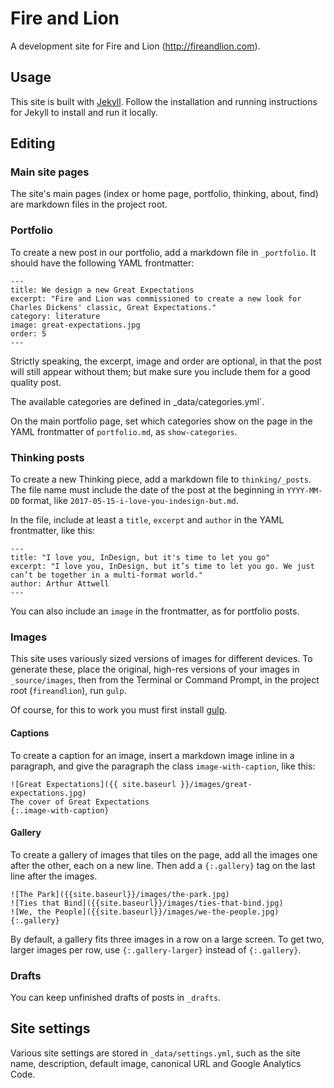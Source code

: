 # Fire and Lion

A development site for Fire and Lion (http://fireandlion.com).

## Usage

This site is built with [Jekyll](http://jekyllrb.com). Follow the installation and running instructions for Jekyll to install and run it locally.

## Editing

### Main site pages

The site's main pages (index or home page, portfolio, thinking, about, find) are markdown files in the project root.

### Portfolio

To create a new post in our portfolio, add a markdown file in `_portfolio`. It should have the following YAML frontmatter:

```
---
title: We design a new Great Expectations
excerpt: "Fire and Lion was commissioned to create a new look for Charles Dickens' classic, Great Expectations."
category: literature
image: great-expectations.jpg
order: 5
---
```

Strictly speaking, the excerpt, image and order are optional, in that the post will still appear without them; but make sure you include them for a good quality post.

The available categories are defined in _data/categories.yml`.

On the main portfolio page, set which categories show on the page in the YAML frontmatter of `portfolio.md`, as `show-categories`.

### Thinking posts

To create a new Thinking piece, add a markdown file to `thinking/_posts`. The file name must include the date of the post at the beginning in `YYYY-MM-DD` format, like `2017-05-15-i-love-you-indesign-but.md`.

In the file, include at least a `title`, `excerpt` and `author` in the YAML frontmatter, like this:

```
---
title: "I love you, InDesign, but it's time to let you go"
excerpt: "I love you, InDesign, but it’s time to let you go. We just can’t be together in a multi-format world."
author: Arthur Attwell
---
```

You can also include an `image` in the frontmatter, as for portfolio posts.

### Images

This site uses variously sized versions of images for different devices. To generate these, place the original, high-res versions of your images in `_source/images`, then from the Terminal or Command Prompt, in the project root (`fireandlion`), run `gulp`.

Of course, for this to work you must first install [gulp](https://gulpjs.com/).

#### Captions

To create a caption for an image, insert a markdown image inline in a paragraph, and give the paragraph the class `image-with-caption`, like this:

```
![Great Expectations]({{ site.baseurl }}/images/great-expectations.jpg)
The cover of Great Expectations
{:.image-with-caption}
```

#### Gallery

To create a gallery of images that tiles on the page, add all the images one after the other, each on a new line. Then add a `{:.gallery}` tag on the last line after the images.

```
![The Park]({{site.baseurl}}/images/the-park.jpg)
![Ties that Bind]({{site.baseurl}}/images/ties-that-bind.jpg)
![We, the People]({{site.baseurl}}/images/we-the-people.jpg)
{:.gallery}
```

By default, a gallery fits three images in a row on a large screen. To get two, larger images per row, use `{:.gallery-larger}` instead of `{:.gallery}`.

### Drafts

You can keep unfinished drafts of posts in `_drafts`.

## Site settings

Various site settings are stored in `_data/settings.yml`, such as the site name, description, default image, canonical URL and Google Analytics Code.
